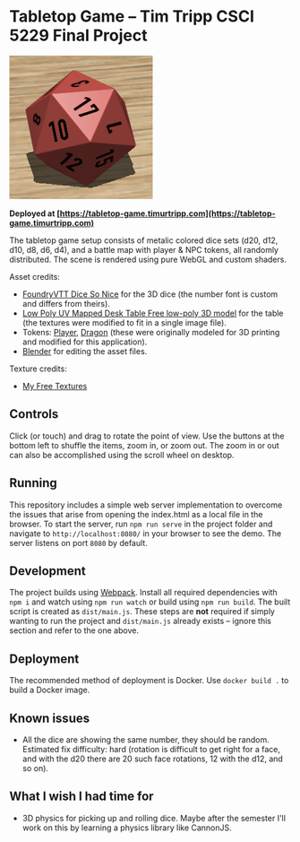 # Tabletop Game – Tim Tripp CSCI 5229 Final Project

<img src="icon.png" alt="Red D20 resting on a wood surface and casting a shadow">

**Deployed at [https://tabletop-game.timurtripp.com](https://tabletop-game.timurtripp.com)**

The tabletop game setup consists of metalic colored dice sets (d20, d12, d10, d8, d6, d4), and a battle map with player &amp; NPC tokens, all randomly distributed. The scene is rendered using pure WebGL and custom shaders.

Asset credits:
- [FoundryVTT Dice So Nice](https://gitlab.com/riccisi/foundryvtt-dice-so-nice) for the 3D dice (the number font is custom and differs from theirs).
- [Low Poly UV Mapped Desk Table Free low-poly 3D model](https://www.cgtrader.com/free-3d-models/furniture/furniture-set/low-poly-uv-mapped-desktable) for the table (the textures were modified to fit in a single image file).
- Tokens: [Player](https://www.thingiverse.com/thing:4573344), [Dragon](https://www.thingiverse.com/thing:4820671) (these were originally modeled for 3D printing and modified for this application).
- [Blender](https://www.blender.org) for editing the asset files.

Texture credits:
- [My Free Textures](https://www.myfreetextures.com/)

## Controls
Click (or touch) and drag to rotate the point of view. Use the buttons at the bottom left to shuffle the items, zoom in, or zoom out. The zoom in or out can also be accomplished using the scroll wheel on desktop.

## Running
This repository includes a simple web server implementation to overcome the issues that arise from opening the index.html as a local file in the browser. To start the server, run `npm run serve` in the project folder and navigate to `http://localhost:8080/` in your browser to see the demo. The server listens on port `8080` by default.

## Development
The project builds using [Webpack](https://webpack.js.org). Install all required dependencies with `npm i` and watch using `npm run watch` or build using `npm run build`. The built script is created as `dist/main.js`. These steps are **not** required if simply wanting to run the project and `dist/main.js` already exists – ignore this section and refer to the one above.

## Deployment
The recommended method of deployment is Docker. Use `docker build .` to build a Docker image.

## Known issues
- All the dice are showing the same number, they should be random. Estimated fix difficulty: hard (rotation is difficult to get right for a face, and with the d20 there are 20 such face rotations, 12 with the d12, and so on).

## What I wish I had time for
- 3D physics for picking up and rolling dice. Maybe after the semester I'll work on this by learning a physics library like CannonJS.
